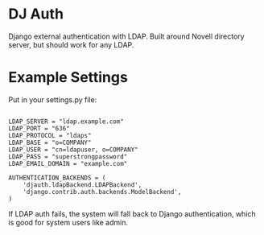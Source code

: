 DJ Auth
======

Django external authentication with LDAP. Built around Novell directory server, but should work for any LDAP.

Example Settings
================

Put in your settings.py file:

<pre><code>
LDAP_SERVER = "ldap.example.com"
LDAP_PORT = "636"
LDAP_PROTOCOL = "ldaps"
LDAP_BASE = "o=COMPANY"
LDAP_USER = "cn=ldapuser, o=COMPANY"
LDAP_PASS = "superstrongpassword"
LDAP_EMAIL_DOMAIN = "example.com"

AUTHENTICATION_BACKENDS = (
    'djauth.ldapBackend.LDAPBackend',
    'django.contrib.auth.backends.ModelBackend',
)
</code></pre>

If LDAP auth fails, the system will fall back to Django authentication, which is good for system users like admin.
